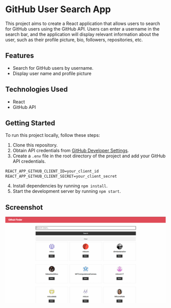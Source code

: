 # GitHub User Search App

This project aims to create a React application that allows users to search for GitHub users using the GitHub API. Users can enter a username in the search bar, and the application will display relevant information about the user, such as their profile picture, bio, followers, repositories, etc.

## Features
- Search for GitHub users by username.
- Display user name and profile picture

## Technologies Used
- React
- GitHub API

## Getting Started
To run this project locally, follow these steps:
1. Clone this repository.
2. Obtain API credentials from [GitHub Developer Settings](https://github.com/settings/applications/new).
3. Create a `.env` file in the root directory of the project and add your GitHub API credentials.

```
REACT_APP_GITHUB_CLIENT_ID=your_client_id
REACT_APP_GITHUB_CLIENT_SECRET=your_client_secret
```

4. Install dependencies by running `npm install`.
5. Start the development server by running `npm start`.

## Screenshot
![App Screenshot](app-screenshot.PNG)
